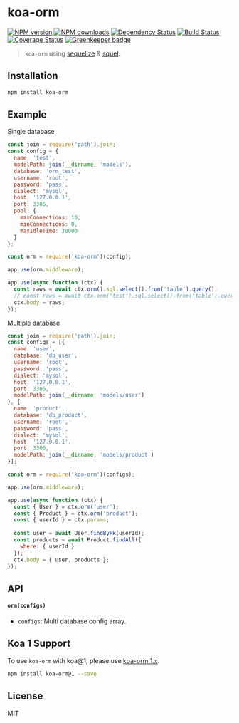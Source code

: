 # koa-orm

[![NPM version](https://img.shields.io/npm/v/koa-orm.svg)](https://www.npmjs.com/package/koa-orm)
[![NPM downloads](https://img.shields.io/npm/dm/koa-orm.svg)](https://www.npmjs.com/package/koa-orm)
[![Dependency Status](https://david-dm.org/d-band/koa-orm.svg)](https://david-dm.org/d-band/koa-orm)
[![Build Status](https://travis-ci.org/d-band/koa-orm.svg?branch=master)](https://travis-ci.org/d-band/koa-orm)
[![Coverage Status](https://coveralls.io/repos/github/d-band/koa-orm/badge.svg?branch=master)](https://coveralls.io/github/d-band/koa-orm?branch=master)
[![Greenkeeper badge](https://badges.greenkeeper.io/d-band/koa-orm.svg)](https://greenkeeper.io/)

> `koa-orm` using [sequelize](https://github.com/sequelize/sequelize) & [squel](https://github.com/hiddentao/squel).

## Installation

```bash
npm install koa-orm
```

## Example

Single database

```js
const join = require('path').join;
const config = {
  name: 'test',
  modelPath: join(__dirname, 'models'),
  database: 'orm_test',
  username: 'root',
  password: 'pass',
  dialect: 'mysql',
  host: '127.0.0.1',
  port: 3306,
  pool: {
    maxConnections: 10,
    minConnections: 0,
    maxIdleTime: 30000
  }
};

const orm = require('koa-orm')(config);

app.use(orm.middleware);

app.use(async function (ctx) {
  const raws = await ctx.orm().sql.select().from('table').query();
  // const raws = await ctx.orm('test').sql.select().from('table').query();
  ctx.body = raws;
});
```

Multiple database

```js
const join = require('path').join;
const configs = [{
  name: 'user',
  database: 'db_user',
  username: 'root',
  password: 'pass',
  dialect: 'mysql',
  host: '127.0.0.1',
  port: 3306,
  modelPath: join(__dirname, 'models/user')
}, {
  name: 'product',
  database: 'db_product',
  username: 'root',
  password: 'pass',
  dialect: 'mysql',
  host: '127.0.0.1',
  port: 3306,
  modelPath: join(__dirname, 'models/product')
}];

const orm = require('koa-orm')(configs);

app.use(orm.middleware);

app.use(async function (ctx) {
  const { User } = ctx.orm('user');
  const { Product } = ctx.orm('product');
  const { userId } = ctx.params;
  
  const user = await User.findByPk(userId);
  const products = await Product.findAll({
    where: { userId }
  });
  ctx.body = { user, products };
});
```

## API

#### `orm(configs)`

* `configs`: Multi database config array.

## Koa 1 Support

To use `koa-orm` with koa@1, please use [koa-orm 1.x](https://github.com/d-band/koa-orm/tree/v1.x).

```bash
npm install koa-orm@1 --save
```

## License

MIT